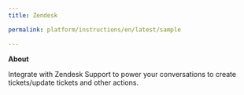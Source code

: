 ```yaml
---
title: Zendesk

permalink: platform/instructions/en/latest/sample

---
```


<container>

**About**

Integrate with Zendesk Support to power your conversations to create tickets/update tickets and other actions.
  
 </container>
